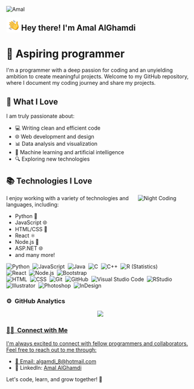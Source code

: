 ![Amal](https://github.com/Amal-AlGhamdi8/Amal-AlGhamdi8/assets/70642943/34a3e5cd-8e1d-4f74-971b-75daf725612f)


<img alt="Night Coding" src="Hand%20Wave.gif" width='40' align="left"/><h2>Hey there! I'm Amal AlGhamdi</h2>

<!-- ## 👋 &nbsp;Hey there! I'm Amal -->

# 🚀 Aspiring programmer

I'm a programmer with a deep passion for coding and an unyielding ambition to create meaningful projects. Welcome to my GitHub repository, where I document my coding journey and share my projects.

## 🌟 What I Love

I am truly passionate about:

- 💻 Writing clean and efficient code
- 🌐 Web development and design
- 📊 Data analysis and visualization
- 🤖 Machine learning and artificial intelligence
- 🔍 Exploring new technologies




## 📚 Technologies I Love
<img alt="Night Coding" src="Night-Coding.gif" width='30%' align="right"/>

I enjoy working with a variety of technologies and languages, including:
- Python 🐍
- JavaScript 🌐
- HTML/CSS 🎨
- React ⚛️
- Node.js 🚀
- ASP.NET 🌐
- and many more!


![Python](https://img.shields.io/badge/-Python-05122A?style=flat&logo=python)&nbsp;
![JavaScript](https://img.shields.io/badge/-JavaScript-05122A?style=flat&logo=javascript)&nbsp;
![Java](https://img.shields.io/badge/-Java-05122A?style=flat&logo=Java&logoColor=FFA518)&nbsp;
![C](https://img.shields.io/badge/-C-05122A?style=flat&logo=C&logoColor=A8B9CC)&nbsp;
![C++](https://img.shields.io/badge/-C++-05122A?style=flat&logo=C%2B%2B&logoColor=00599C)&nbsp;
![R (Statistics)](https://img.shields.io/badge/-R-05122A?style=flat&logo=R&logoColor=276DC3)\
![React](https://img.shields.io/badge/-React-05122A?style=flat&logo=react)&nbsp;
![Node.js](https://img.shields.io/badge/-Node.js-05122A?style=flat&logo=node.js)&nbsp;
![Bootstrap](https://img.shields.io/badge/-Bootstrap-05122A?style=flat&logo=bootstrap&logoColor=563D7C)\
![HTML](https://img.shields.io/badge/-HTML-05122A?style=flat&logo=HTML5)&nbsp;
![CSS](https://img.shields.io/badge/-CSS-05122A?style=flat&logo=CSS3&logoColor=1572B6)&nbsp;
![Git](https://img.shields.io/badge/-Git-05122A?style=flat&logo=git)&nbsp;
![GitHub](https://img.shields.io/badge/-GitHub-05122A?style=flat&logo=github)&nbsp;
![Visual Studio Code](https://img.shields.io/badge/-Visual%20Studio%20Code-05122A?style=flat&logo=visual-studio-code&logoColor=007ACC)&nbsp;
![RStudio](https://img.shields.io/badge/-RStudio-05122A?style=flat&logo=rstudio)&nbsp;
![Illustrator](https://img.shields.io/badge/-Illustrator-05122A?style=flat&logo=adobe-illustrator)&nbsp;
![Photoshop](https://img.shields.io/badge/-Photoshop-05122A?style=flat&logo=adobe-photoshop)&nbsp;
![InDesign](https://img.shields.io/badge/-InDesign-05122A?style=flat&logo=adobe-indesign)



### ⚙️ &nbsp;GitHub Analytics

<p align="center">
<a href="https://github.com/Amal-AlGhamdi8">

<img height="160em" src="https://github-readme-stats.vercel.app/api?username=Amal-AlGhamdi8&theme=dracula" />

</p>

### 🤝🏻 &nbsp;Connect with Me

I'm always excited to connect with fellow programmers and collaborators. Feel free to reach out to me through:

- 📧 Email: [algamdi_8@hotmail.com](mailto:algamdi_8@hotmail.com)
- 💼 LinkedIn: [Amal AlGhamdi](https://linkedin.com/in/amal-al-ghamdi)

Let's code, learn, and grow together! 🌱



